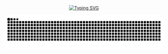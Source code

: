 <div align="center">
  <a href="https://blog.525553.xyz/">
    <a href="https://git.io/typing-svg"><img src="https://readme-typing-svg.demolab.com?font=Fira+Code&size=27&duration=4000&pause=1000&center=true&vCenter=true&repeat=false&random=true&width=435&lines=%E6%B6%88%E7%81%AD%E4%BA%BA%E7%B1%BB%E7%9A%84%E6%9A%B4%E6%94%BF%2C%E4%B8%96%E7%95%8C%E5%B1%9E%E4%BA%8E%E4%B8%89%E4%BD%93;%E6%98%A8%E6%97%A5%E4%B9%8B%E6%B7%B1%E6%B8%8A%2C%E4%BB%8A%E6%97%A5%E4%B9%8B%E6%B5%85%E8%B0%88;%E6%83%B3%E7%9A%84%E6%98%AF%E4%BD%A0%2C%E6%94%BE%E4%B8%8D%E4%B8%8B%E7%9A%84%E8%BF%98%E6%98%AF%E4%BD%A0!;%E8%8A%B1%E5%BC%80%E5%A0%AA%E6%8A%98%E7%9B%B4%E9%A1%BB%E6%8A%98%2C%E8%8E%AB%E5%BE%85%E6%97%A0%E8%8A%B1%E7%A9%BA%E6%8A%98%E6%9E%9D;%E8%90%BD%E9%9C%9E%E4%B8%8E%E5%AD%A4%E9%B9%9C%E9%BD%90%E9%A3%9E%2C%E7%A7%8B%E6%B0%B4%E5%85%B1%E9%95%BF%E5%A4%A9%E4%B8%80%E8%89%B2" alt="Typing SVG" /></a>
  </a>
</div>

![](https://raw.githubusercontent.com/XiaMuqingyuan/XiaMuqingyuan/refs/heads/output/github-contribution-grid-snake.svg)
